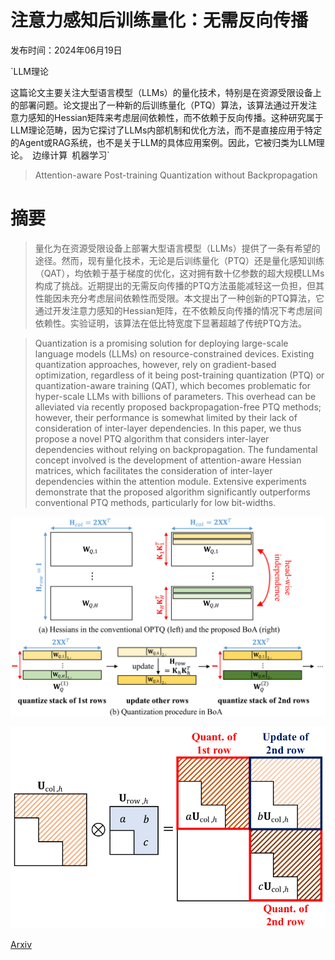 # 注意力感知后训练量化：无需反向传播

发布时间：2024年06月19日

`LLM理论

这篇论文主要关注大型语言模型（LLMs）的量化技术，特别是在资源受限设备上的部署问题。论文提出了一种新的后训练量化（PTQ）算法，该算法通过开发注意力感知的Hessian矩阵来考虑层间依赖性，而不依赖于反向传播。这种研究属于LLM理论范畴，因为它探讨了LLMs内部机制和优化方法，而不是直接应用于特定的Agent或RAG系统，也不是关于LLM的具体应用案例。因此，它被归类为LLM理论。` `边缘计算` `机器学习`

> Attention-aware Post-training Quantization without Backpropagation

# 摘要

> 量化为在资源受限设备上部署大型语言模型（LLMs）提供了一条有希望的途径。然而，现有量化技术，无论是后训练量化（PTQ）还是量化感知训练（QAT），均依赖于基于梯度的优化，这对拥有数十亿参数的超大规模LLMs构成了挑战。近期提出的无需反向传播的PTQ方法虽能减轻这一负担，但其性能因未充分考虑层间依赖性而受限。本文提出了一种创新的PTQ算法，它通过开发注意力感知的Hessian矩阵，在不依赖反向传播的情况下考虑层间依赖性。实验证明，该算法在低比特宽度下显著超越了传统PTQ方法。

> Quantization is a promising solution for deploying large-scale language models (LLMs) on resource-constrained devices. Existing quantization approaches, however, rely on gradient-based optimization, regardless of it being post-training quantization (PTQ) or quantization-aware training (QAT), which becomes problematic for hyper-scale LLMs with billions of parameters. This overhead can be alleviated via recently proposed backpropagation-free PTQ methods; however, their performance is somewhat limited by their lack of consideration of inter-layer dependencies. In this paper, we thus propose a novel PTQ algorithm that considers inter-layer dependencies without relying on backpropagation. The fundamental concept involved is the development of attention-aware Hessian matrices, which facilitates the consideration of inter-layer dependencies within the attention module. Extensive experiments demonstrate that the proposed algorithm significantly outperforms conventional PTQ methods, particularly for low bit-widths.

![注意力感知后训练量化：无需反向传播](../../../paper_images/2406.13474/x1.png)

![注意力感知后训练量化：无需反向传播](../../../paper_images/2406.13474/x2.png)

[Arxiv](https://arxiv.org/abs/2406.13474)